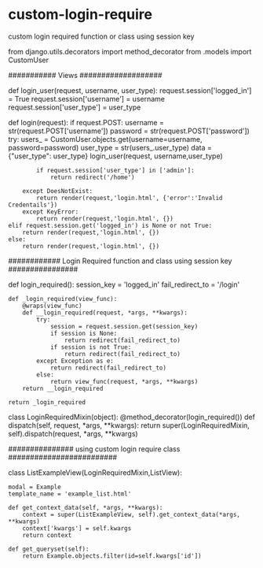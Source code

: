 # custom-login-require
custom login required function or class using session key 

from django.utils.decorators import method_decorator
from .models import CustomUser

########### Views ###################

def login_user(request, username, user_type):
    request.session['logged_in'] = True
    request.session['username'] = username
    request.session['user_type'] = user_type


def login(request):
    if request.POST:
        username = str(request.POST['username'])
        password = str(request.POST['password'])
        try:
            users_ = CustomUser.objects.get(username=username, password=password)
            user_type = str(users_.user_type)
            data = {"user_type": user_type}
            login_user(request, username,user_type)

            if request.session['user_type'] in ['admin']:
                return redirect('/home')

        except DoesNotExist:
            return render(request,'login.html', {'error':'Invalid Credentails'})
        except KeyError:
            return render(request,'login.html', {})
    elif request.session.get('logged_in') is None or not True:
        return render(request,'login.html', {})
    else:
        return render(request,'login.html', {})

############ Login Required function and class using session key ################


def login_required():
    session_key = 'logged_in'
    fail_redirect_to = '/login'

    def _login_required(view_func):
        @wraps(view_func)
        def __login_required(request, *args, **kwargs):
            try:
                session = request.session.get(session_key)
                if session is None:
                    return redirect(fail_redirect_to)
                if session is not True:
                    return redirect(fail_redirect_to)
            except Exception as e:
                return redirect(fail_redirect_to)
            else:
                return view_func(request, *args, **kwargs)
        return __login_required

    return _login_required


class LoginRequiredMixin(object):
    @method_decorator(login_required())
    def dispatch(self, request, *args, **kwargs):
        return super(LoginRequiredMixin, self).dispatch(request, *args, **kwargs)


############### using custom login require class #########################

class ListExampleView(LoginRequiredMixin,ListView):

    modal = Example
    template_name = 'example_list.html'

    def get_context_data(self, *args, **kwargs):
        context = super(ListExampleView, self).get_context_data(*args, **kwargs)
        context['kwargs'] = self.kwargs
        return context

    def get_queryset(self):
        return Example.objects.filter(id=self.kwargs['id'])




